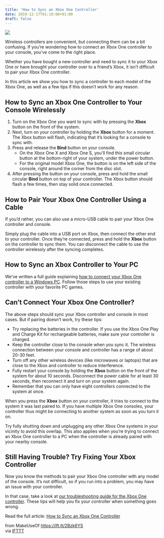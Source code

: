 ```yaml
---
title: 'How to Sync an Xbox One Controller'
date: 2019-12-17T01:19:00+01:00
draft: false
---
```


![](https://static.makeuseof.com/wp-content/uploads/2017/12/Delete-Xbox-Profile-Featured.jpg)

Wireless controllers are convenient, but connecting them can be a bit confusing. If you’re wondering how to connect an Xbox One controller to your console, you’ve come to the right place.

Whether you have bought a new controller and need to sync it to your Xbox One or have brought your controller over to a friend’s Xbox, it isn’t difficult to pair your Xbox One controller. 

In this article we show you how to sync a controller to each model of the Xbox One, as well as a few tips if this doesn’t work for any reason.

How to Sync an Xbox One Controller to Your Console Wirelessly
-------------------------------------------------------------

1.  Turn on the Xbox One you want to sync with by pressing the **Xbox** button on the front of the system.
2.  Next, turn on your controller by holding the **Xbox** button for a moment. The Xbox button will flash, indicating that it’s looking for a console to sync with.
3.  Press and release the **Bind** button on your console.
    *   On the Xbox One X and Xbox One S, you’ll find this small circular button at the bottom-right of your system, under the power button.
    *   For the original model Xbox One, the button is on the left side of the console, right around the corner from the disc slot.
4.  After pressing the button on your console, press and hold the small circular **Bind** button on top of your controller. The Xbox button should flash a few times, then stay solid once connected.

How to Pair Your Xbox One Controller Using a Cable
--------------------------------------------------

If you’d rather, you can also use a micro-USB cable to pair your Xbox One controller and console.

Simply plug the cable into a USB port on Xbox, then connect the other end to your controller. Once they’re connected, press and hold the **Xbox** button on the controller to sync them. You can disconnect the cable to use the controller wirelessly after the syncing completes.

How to Sync an Xbox Controller to Your PC
-----------------------------------------

We’ve written a full guide explaining [how to connect your Xbox One controller to a Windows PC](//www.makeuseof.com/tag/connect-xbox-one-controller-pc/). Follow those steps to use your existing controller with your favorite PC games.

Can’t Connect Your Xbox One Controller?
---------------------------------------

The above steps should sync your Xbox controller and console in most cases. But if pairing doesn’t work, try these tips:

*   Try replacing the batteries in the controller. If you use the Xbox One Play and Charge Kit for rechargeable batteries, make sure your controller is charged.
*   Keep the controller close to the console when you sync it. The wireless connection between your console and controller has a range of about 20-30 feet.
*   Turn off any other wireless devices (like microwaves or laptops) that are close to the Xbox and controller to reduce interference.
*   Fully restart your console by holding the **Xbox** button on the front of the system for about 10 seconds. Disconnect the power cable for at least 30 seconds, then reconnect it and turn on your system again.
*   Remember that you can only have eight controllers connected to the system at once.

When you press the **Xbox** button on your controller, it tries to connect to the system it was last paired to. If you have multiple Xbox One consoles, your controller thus might be connecting to another system as soon as you turn it on.

Try fully shutting down and unplugging any other Xbox One systems in your vicinity to avoid this overlap. This also applies when you’re trying to connect an Xbox One controller to a PC when the controller is already paired with your nearby console.

Still Having Trouble? Try Fixing Your Xbox Controller
-----------------------------------------------------

Now you know the methods to pair your Xbox One controller with any model of the console. It’s not difficult, so if you run into a problem, you may have an issue with your controller.

In that case, take a look at [our troubleshooting guide for the Xbox One controller](//www.makeuseof.com/tag/how-to-fix-xbox-one-controller-not-working/). These tips will help you fix your controller when something goes wrong.

Read the full article: [How to Sync an Xbox One Controller](https://www.makeuseof.com/tag/sync-xbox-one-controller/)

  
  
from MakeUseOf https://ift.tt/2Bzk6YS  
via [IFTTT](https://ifttt.com/?ref=da&site=blogger)